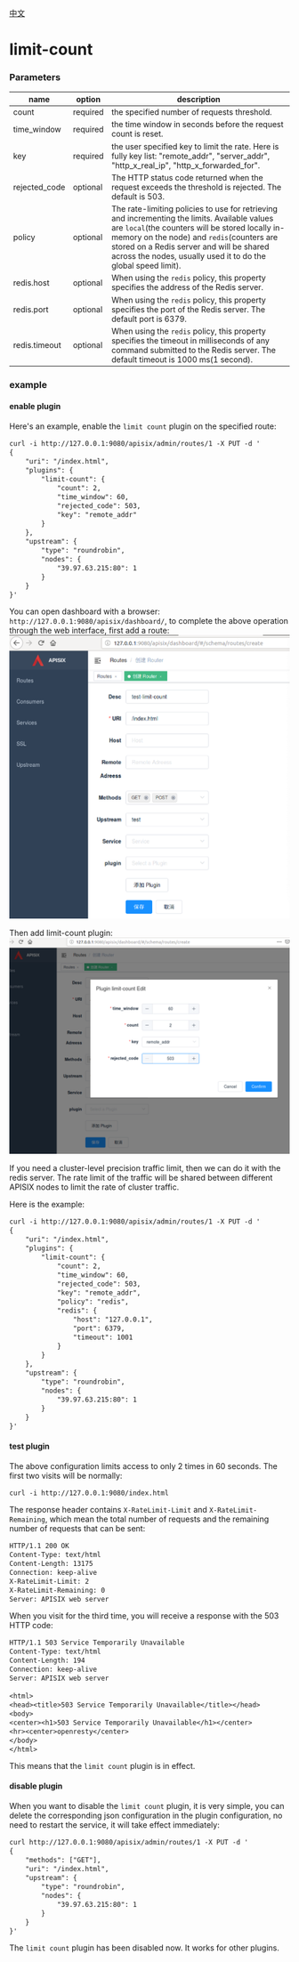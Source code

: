 [中文](limit-count-cn.md)
# limit-count

### Parameters

|name          |option  |description|
|---------     |--------|-----------|
|count         |required|the specified number of requests threshold.|
|time_window   |required|the time window in seconds before the request count is reset.|
|key           |required|the user specified key to limit the rate. Here is fully key list: "remote_addr", "server_addr", "http_x_real_ip", "http_x_forwarded_for".|
|rejected_code |optional|The HTTP status code returned when the request exceeds the threshold is rejected. The default is 503.|
|policy        |optional|The rate-limiting policies to use for retrieving and incrementing the limits. Available values are `local`(the counters will be stored locally in-memory on the node) and `redis`(counters are stored on a Redis server and will be shared across the nodes, usually used it to do the global speed limit).|
|redis.host    |optional|When using the `redis` policy, this property specifies the address of the Redis server.|
|redis.port    |optional|When using the `redis` policy, this property specifies the port of the Redis server. The default port is 6379.|
|redis.timeout |optional|When using the `redis` policy, this property specifies the timeout in milliseconds of any command submitted to the Redis server. The default timeout is 1000 ms(1 second).|


### example

#### enable plugin

Here's an example, enable the `limit count` plugin on the specified route:

```shell
curl -i http://127.0.0.1:9080/apisix/admin/routes/1 -X PUT -d '
{
    "uri": "/index.html",
    "plugins": {
        "limit-count": {
            "count": 2,
            "time_window": 60,
            "rejected_code": 503,
            "key": "remote_addr"
        }
    },
    "upstream": {
        "type": "roundrobin",
        "nodes": {
            "39.97.63.215:80": 1
        }
    }
}'
```

You can open dashboard with a browser: `http://127.0.0.1:9080/apisix/dashboard/`, to complete the above operation through the web interface, first add a route:
![](../images/plugin/limit-count-1.png)

Then add limit-count plugin:
![](../images/plugin/limit-count-2.png)

If you need a cluster-level precision traffic limit, then we can do it with the redis server. The rate limit of the traffic will be shared between different APISIX nodes to limit the rate of cluster traffic.

Here is the example:

```shell
curl -i http://127.0.0.1:9080/apisix/admin/routes/1 -X PUT -d '
{
    "uri": "/index.html",
    "plugins": {
        "limit-count": {
            "count": 2,
            "time_window": 60,
            "rejected_code": 503,
            "key": "remote_addr",
            "policy": "redis",
            "redis": {
                "host": "127.0.0.1",
                "port": 6379,
                "timeout": 1001
            }
        }
    },
    "upstream": {
        "type": "roundrobin",
        "nodes": {
            "39.97.63.215:80": 1
        }
    }
}'
```

#### test plugin
The above configuration limits access to only 2 times in 60 seconds. The first two visits will be normally:
```shell
curl -i http://127.0.0.1:9080/index.html
```

The response header contains `X-RateLimit-Limit` and `X-RateLimit-Remaining`,
 which mean the total number of requests and the remaining number of requests that can be sent:
```
HTTP/1.1 200 OK
Content-Type: text/html
Content-Length: 13175
Connection: keep-alive
X-RateLimit-Limit: 2
X-RateLimit-Remaining: 0
Server: APISIX web server
```

When you visit for the third time, you will receive a response with the 503 HTTP code:
```
HTTP/1.1 503 Service Temporarily Unavailable
Content-Type: text/html
Content-Length: 194
Connection: keep-alive
Server: APISIX web server

<html>
<head><title>503 Service Temporarily Unavailable</title></head>
<body>
<center><h1>503 Service Temporarily Unavailable</h1></center>
<hr><center>openresty</center>
</body>
</html>
```

This means that the `limit count` plugin is in effect.

#### disable plugin
When you want to disable the `limit count` plugin, it is very simple,
 you can delete the corresponding json configuration in the plugin configuration,
  no need to restart the service, it will take effect immediately:
```shell
curl http://127.0.0.1:9080/apisix/admin/routes/1 -X PUT -d '
{
    "methods": ["GET"],
    "uri": "/index.html",
    "upstream": {
        "type": "roundrobin",
        "nodes": {
            "39.97.63.215:80": 1
        }
    }
}'
```

The `limit count` plugin has been disabled now. It works for other plugins.
